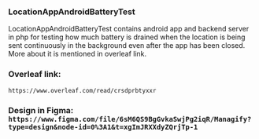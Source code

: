 ### LocationAppAndroidBatteryTest
LocationAppAndroidBatteryTest contains android app and backend server in php for testing how much battery is drained when the location is being sent continuously in the background even after the app has been closed. More about it is mentioned in overleaf link.

### Overleaf link: 
`https://www.overleaf.com/read/crsdprbtyxxr`

### Design in Figma: `https://www.figma.com/file/6sM6QS9BgGvkaSwjPg2iqR/Managify?type=design&node-id=0%3A1&t=xgImJRXXdyZQrjTp-1`
